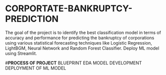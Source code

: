 # CORPORTATE-BANKRUPTCY-PREDICTION
The goal of the project is to identify the best classification model in terms of accuracy and performance for predicting the bankruptcy of corporations using various statistical forecasting techniques like Logistic Regression, LightBGM, Neural Network and Random Forest Classifier. Deploy ML model using Streamlit.

#**PROCESS OF PROJECT**
BLUEPRINT
EDA
MODEL DEVELOPMENT
DEPLOYMENT OF ML MODEL
